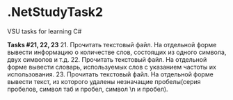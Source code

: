 # .NetStudyTask2
VSU tasks for learning C#

**Tasks #21, 22, 23**
21.	Прочитать текстовый файл. На отдельной форме вывести информацию о количестве слов, состоящих из одного символа, двух символов и т.д.
22.	Прочитать текстовый файл. На отдельной форме вывести словарь, используемых слов с указанием частоты их использования.
23.	Прочитать текстовый файл. На отдельной форме вывести текст, из которого удалены незначащие пробелы(серия пробелов, символ таб и пробел, символ \n и пробел).
